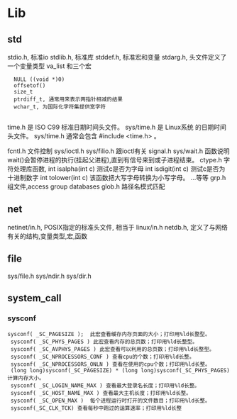 # Lib


## std
stdio.h, 标准io
stdlib.h, 标准库
stddef.h, 标准宏和变量
stdarg.h, 头文件定义了一个变量类型 va_list 和三个宏

```
  NULL ((void *)0)
  offsetof()
  size_t
  ptrdiff_t, 通常用来表示两指针相减的结果
  wchar_t, 为国际化字符集提供宽字符
  
```

time.h 是 ISO C99 标准日期时间头文件。
sys/time.h 是 Linux系统 的日期时间头文件。
  sys/time.h 通常会包含 #include <time.h> 。
  
fcntl.h  文件控制
sys/ioctl.h
sys/filio.h  跟ioctl有关
signal.h
sys/wait.h  函数说明wait()会暂停进程的执行(挂起父进程),直到有信号来到或子进程结束。
ctype.h  字符处理库函数, 
  int isalpha(int c)  测试c是否为字母
  int isdigit(int c)  测试c是否为十进制数字
  int tolower(int c)  该函数把大写字母转换为小写字母。
  ...等等
grp.h 组文件,access group databases
glob.h 路径名模式匹配


## net

netinet/in.h, POSIX指定的标准头文件, 相当于 linux/in.h
netdb.h, 定义了与网络有关的结构,变量类型,宏,函数


## file

sys/file.h
sys/ndir.h
sys/dir.h


## system_call

### sysconf
```
sysconf( _SC_PAGESIZE );  此宏查看缓存内存页面的大小；打印用%ld长整型。
 sysconf( _SC_PHYS_PAGES ) 此宏查看内存的总页数；打印用%ld长整型。
 sysconf( _SC_AVPHYS_PAGES ) 此宏查看可以利用的总页数；打印用%ld长整型。
 sysconf( _SC_NPROCESSORS_CONF ) 查看cpu的个数；打印用%ld长整。
 sysconf( _SC_NPROCESSORS_ONLN ) 查看在使用的cpu个数；打印用%ld长整。
 (long long)sysconf(_SC_PAGESIZE) * (long long)sysconf(_SC_PHYS_PAGES) 计算内存大小。
 sysconf( _SC_LOGIN_NAME_MAX ) 查看最大登录名长度；打印用%ld长整。
 sysconf( _SC_HOST_NAME_MAX ) 查看最大主机长度；打印用%ld长整。
 sysconf( _SC_OPEN_MAX )  每个进程运行时打开的文件数目；打印用%ld长整。
 sysconf(_SC_CLK_TCK) 查看每秒中跑过的运算速率；打印用%ld长整

```
